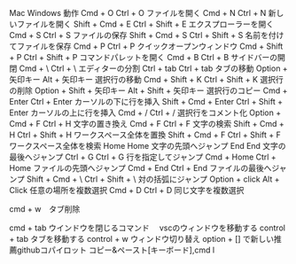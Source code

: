 Mac	Windows	動作
Cmd + O	Ctrl + O	ファイルを開く
Cmd + N	Ctrl + N	新しいファイルを開く
Shift + Cmd + E	Ctrl + Shift + E	エクスプローラーを開く
Cmd + S	Ctrl + S	ファイルの保存
Shift + Cmd + S	Ctrl + Shift + S	名前を付けてファイルを保存
Cmd + P	Ctrl + P	クイックオープンウィンドウ
Cmd + Shift + P	Ctrl + Shift + P	コマンドパレットを開く
Cmd + B	Ctrl + B	サイドバーの開閉
Cmd + \	Ctrl + \	エディターの分割
Ctrl + tab	Ctrl + tab	タブの移動
Option + 矢印キー	Alt + 矢印キー	選択行の移動
Cmd + Shift + K	Ctrl + Shift + K	選択行の削除
Option + Shift + 矢印キー	Alt + Shift + 矢印キー	選択行のコピー
Cmd + Enter	Ctrl + Enter	カーソルの下に行を挿入
Shift + Cmd + Enter	Ctrl + Shift + Enter	カーソルの上に行を挿入
Cmd + /	Ctrl + /	選択行をコメント化
Option + Cmd + F	Ctrl + H	文字の置き換え
Cmd + F	Ctrl + F	文字の検索
Shift + Cmd + H	Ctrl + Shift + H	ワークスペース全体を置換
Shift + Cmd + F	Ctrl + Shift + F	ワークスペース全体を検索
Home	Home	文字の先頭へジャンプ
End	End	文字の最後へジャンプ
Ctrl + G	Ctrl + G	行を指定してジャンプ
Cmd + Home	Ctrl + Home	ファイルの先頭へジャンプ
Cmd + End	Ctrl + End	ファイルの最後へジャンプ
Shift + Cmd + \	Ctrl + Shift + \	対の括弧にジャンプ
Option + click	Alt + Click	任意の場所を複数選択
Cmd + D	Ctrl + D	同じ文字を複数選択

cmd + w　タブ削除

cmd + tab ウインドウを閉じるコマンド　
vscのウィンドウを移動する
control + tab タブを移動する
control + w ウィンドウ切り替え
option + [] で新しい推薦githubコパイロット
コピー&ペースト[キーボード],cmd l
